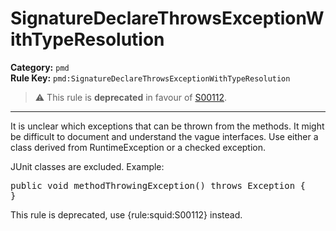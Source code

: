 
# SignatureDeclareThrowsExceptionWithTypeResolution
**Category:** `pmd`<br/>
**Rule Key:** `pmd:SignatureDeclareThrowsExceptionWithTypeResolution`<br/>
> :warning: This rule is **deprecated** in favour of [S00112](https://rules.sonarsource.com/java/RSPEC-00112).

-----

It is unclear which exceptions that can be thrown from the methods.
It might be difficult to document and understand the vague interfaces.
Use either a class derived from RuntimeException or a checked exception.

JUnit classes are excluded. Example:
<pre>
public void methodThrowingException() throws Exception {
}
</pre>

<p>
  This rule is deprecated, use {rule:squid:S00112} instead.
</p>

